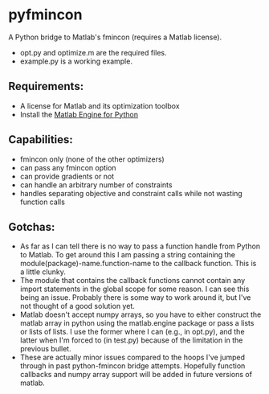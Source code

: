 # pyfmincon
A Python bridge to Matlab's fmincon (requires a Matlab license).

- opt.py and optimize.m are the required files.
- example.py is a working example.

## Requirements:
- A license for Matlab and its optimization toolbox
- Install the [Matlab Engine for Python](http://www.mathworks.com/help/matlab/matlab_external/install-the-matlab-engine-for-python.html)

## Capabilities:
- fmincon only (none of the other optimizers)
- can pass any fmincon option
- can provide gradients or not
- can handle an arbitrary number of constraints
- handles separating objective and constraint calls while not wasting function calls

## Gotchas:
- As far as I can tell there is no way to pass a function handle from Python to Matlab. To get around this I am passing a string containing the module(package)-name.function-name to the callback function.  This is a little clunky.
- The module that contains the callback functions cannot contain any import statements in the global scope for some reason. I can see this being an issue. Probably there is some way to work around it, but I've not thought of a good solution yet.
- Matlab doesn't accept numpy arrays, so you have to either construct the matlab array in python using the matlab.engine package or pass a lists or lists of lists. I use the former where I can (e.g., in opt.py), and the latter when I'm forced to (in test.py) because of the limitation in the previous bullet.
- These are actually minor issues compared to the hoops I've jumped through in past python-fmincon bridge attempts. Hopefully function callbacks and numpy array support will be added in future versions of matlab.

